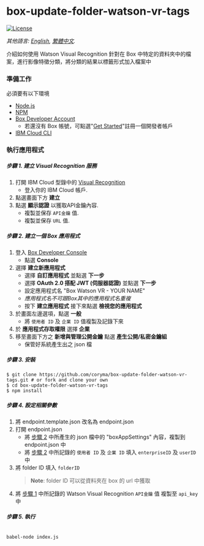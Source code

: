 # box-update-folder-watson-vr-tags
[![License](https://img.shields.io/badge/license-MIT-blue.svg?style=flat)](http://opensource.org/licenses/MIT  "Feel free to contribute.")

*其他語言: [English](README.md), [繁體中文](README.zh-tw.md).*

介紹如何使用 Watson Visual Recognition 針對在 Box 中特定的資料夾中的檔案，進行影像特徵分類，將分類的結果以標籤形式加入檔案中

### 準備工作

必須要有以下環境
- [Node.js](https://nodejs.org/en/)
- [NPM](https://www.npmjs.com/)
- [Box Developer Account](https://developer.box.com/)
	* 若還沒有 Box 帳號，可點選"[Get Started](https://account.box.com/signup/n/developer)"註冊一個開發者帳戶
- [IBM Cloud CLI](https://console.bluemix.net/docs/cli/index.html#overview)

  

### 執行應用程式

##### 步驟 1. 建立 Visual Recognition 服務
1. 打開 IBM Cloud 型錄中的 [Visual Recognition](https://console.bluemix.net/catalog/services/visual-recognition) 
    * 登入你的 IBM Cloud 帳戶.
2. 點選畫面下方 **建立**
3. 點選 **顯示認證** 以獲取API金鑰內容.
    * 複製並保存 `API金鑰` 值.
    * 複製並保存 `URL` 值.

##### 步驟 2. 建立一個 Box 應用程式

1. 登入 [Box Developer Console](https://developer.box.com)
    * 點選 **Console**
2. 選擇 **建立新應用程式**
    * 選擇 **自訂應用程式** 並點選 **下一步**
    * 選擇 **OAuth 2.0 搭配 JWT (伺服器認證)**  並點選 **下一步**
    * 設定應用程式名 "Box Watson VR - YOUR NAME"
    *  *應用程式名不可跟Box其中的應用程式名重複*
    * 按下 **建立應用程式** 接下來點選 **檢視您的應用程式**
3. 於畫面左邊選項，點選 **一般**
    * 將 `使用者 ID` 及 `企業 ID` 值複製及記錄下來
4. 於 **應用程式存取權限** 選擇 **企業**
5. 移至畫面下方之 **新增與管理公開金鑰** 點選 **產生公開/私密金鑰組**
    * 保管好系統產生出之 json 檔
  
##### 步驟 3. 安裝

```
$ git clone https://github.com/coryma/box-update-folder-watson-vr-tags.git # or fork and clone your own
$ cd box-update-folder-watson-vr-tags
$ npm install
```
##### 步驟 4. 設定相關參數

1. 將 endpoint.template.json 改名為 endpoint.json
2. 打開 endpoint.json
    * 將 [步驟 2](#%E6%AD%A5%E9%A9%9F-2-%E5%BB%BA%E7%AB%8B%E4%B8%80%E5%80%8B-box-%E6%87%89%E7%94%A8%E7%A8%8B%E5%BC%8F) 中所產生的 json 檔中的 "boxAppSettings" 內容，複製到 endpoint.json 中
    * 將 [步驟 2](#%E6%AD%A5%E9%A9%9F-2-%E5%BB%BA%E7%AB%8B%E4%B8%80%E5%80%8B-box-%E6%87%89%E7%94%A8%E7%A8%8B%E5%BC%8F) 中所記錄的 `使用者 ID` 及 `企業 ID` 填入 `enterpriseID` 及 `userID` 中
3. 將 folder ID 填入 `folderID`
    > **Note**: folder ID 可以從資料夾在 box 的 url 中獲取
4. 將 [步驟 1](#%E6%AD%A5%E9%A9%9F-1-%E5%BB%BA%E7%AB%8B-visual-recognition-%E6%9C%8D%E5%8B%99) 中所記錄的 Watson Visual Recognition `API金鑰` 值 複製至 `api_key` 中

##### 步驟 5. 執行

```bash

babel-node index.js

```
